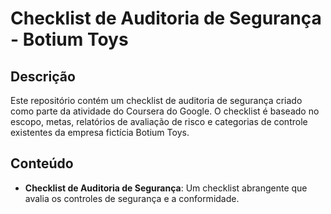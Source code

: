 # Checklist de Auditoria de Segurança - Botium Toys

## Descrição

Este repositório contém um checklist de auditoria de segurança criado como parte da atividade do Coursera do Google. O checklist é baseado no escopo, metas, relatórios de avaliação de risco e categorias de controle existentes da empresa fictícia Botium Toys.

## Conteúdo

- **Checklist de Auditoria de Segurança**: Um checklist abrangente que avalia os controles de segurança e a conformidade.
